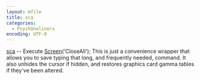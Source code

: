 ```yaml
---
layout: mfile
title: sca
categories:
  - PsychOneliners
encoding: UTF-8
---
```


[sca](/docs/sca) -- Execute [Screen](/docs/Screen)('CloseAll');
This is just a convenience wrapper that allows you
to save typing that long, and frequently needed,  command.
It also unhides the cursor if hidden, and restores graphics card gamma
tables if they've been altered.
